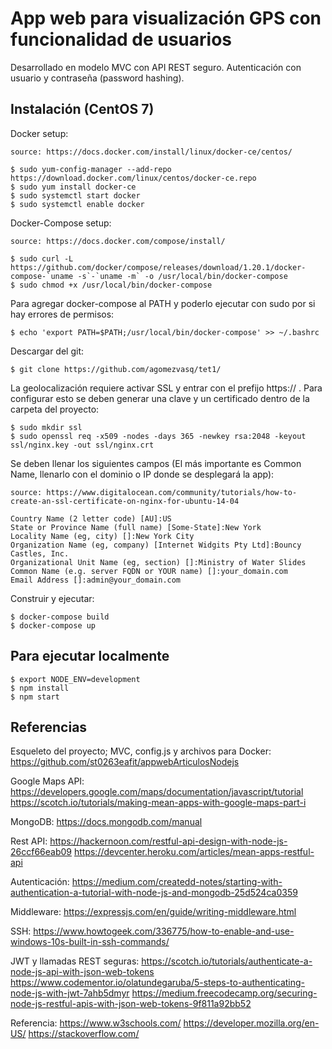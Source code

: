 # App web para visualización GPS con funcionalidad de usuarios

Desarrollado en modelo MVC con API REST seguro. Autenticación con usuario y contraseña (password hashing).

## Instalación (CentOS 7)

Docker setup:

    source: https://docs.docker.com/install/linux/docker-ce/centos/
    
    $ sudo yum-config-manager --add-repo https://download.docker.com/linux/centos/docker-ce.repo
    $ sudo yum install docker-ce
    $ sudo systemctl start docker
    $ sudo systemctl enable docker
    
Docker-Compose setup:

    source: https://docs.docker.com/compose/install/

    $ sudo curl -L https://github.com/docker/compose/releases/download/1.20.1/docker-compose-`uname -s`-`uname -m` -o /usr/local/bin/docker-compose
    $ sudo chmod +x /usr/local/bin/docker-compose

Para agregar docker-compose al PATH y poderlo ejecutar con sudo por si hay errores de permisos:
  
    $ echo 'export PATH=$PATH;/usr/local/bin/docker-compose' >> ~/.bashrc 
      
Descargar del git:

    $ git clone https://github.com/agomezvasq/tet1/
      
La geolocalización requiere activar SSL y entrar con el prefijo https:// . Para configurar esto se deben generar una clave y un certificado dentro de la carpeta del proyecto:

    $ sudo mkdir ssl
    $ sudo openssl req -x509 -nodes -days 365 -newkey rsa:2048 -keyout ssl/nginx.key -out ssl/nginx.crt
    
Se deben llenar los siguientes campos (El más importante es Common Name, llenarlo con el dominio o IP donde se desplegará la app):

    source: https://www.digitalocean.com/community/tutorials/how-to-create-an-ssl-certificate-on-nginx-for-ubuntu-14-04

    Country Name (2 letter code) [AU]:US
    State or Province Name (full name) [Some-State]:New York
    Locality Name (eg, city) []:New York City
    Organization Name (eg, company) [Internet Widgits Pty Ltd]:Bouncy Castles, Inc.
    Organizational Unit Name (eg, section) []:Ministry of Water Slides
    Common Name (e.g. server FQDN or YOUR name) []:your_domain.com
    Email Address []:admin@your_domain.com

Construir y ejecutar:

    $ docker-compose build
    $ docker-compose up
    
## Para ejecutar localmente

    $ export NODE_ENV=development
    $ npm install
    $ npm start

## Referencias

Esqueleto del proyecto; MVC, config.js y archivos para Docker:
https://github.com/st0263eafit/appwebArticulosNodejs

Google Maps API:
https://developers.google.com/maps/documentation/javascript/tutorial
https://scotch.io/tutorials/making-mean-apps-with-google-maps-part-i

MongoDB:
https://docs.mongodb.com/manual

Rest API:
https://hackernoon.com/restful-api-design-with-node-js-26ccf66eab09
https://devcenter.heroku.com/articles/mean-apps-restful-api

Autenticación:
https://medium.com/createdd-notes/starting-with-authentication-a-tutorial-with-node-js-and-mongodb-25d524ca0359

Middleware:
https://expressjs.com/en/guide/writing-middleware.html

SSH:
https://www.howtogeek.com/336775/how-to-enable-and-use-windows-10s-built-in-ssh-commands/

JWT y llamadas REST seguras:
https://scotch.io/tutorials/authenticate-a-node-js-api-with-json-web-tokens
https://www.codementor.io/olatundegaruba/5-steps-to-authenticating-node-js-with-jwt-7ahb5dmyr
https://medium.freecodecamp.org/securing-node-js-restful-apis-with-json-web-tokens-9f811a92bb52

Referencia:
https://www.w3schools.com/
https://developer.mozilla.org/en-US/
https://stackoverflow.com/
